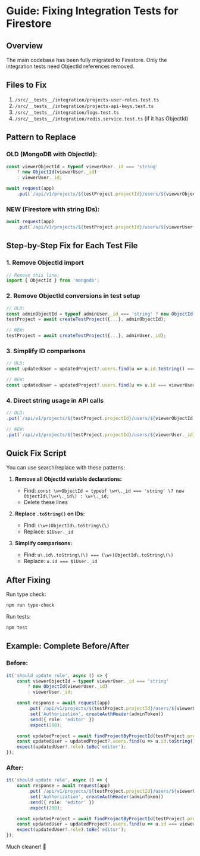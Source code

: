 # Guide: Fixing Integration Tests for Firestore

## Overview
The main codebase has been fully migrated to Firestore. Only the integration tests need ObjectId references removed.

## Files to Fix
1. `/src/__tests__/integration/projects-user-roles.test.ts`
2. `/src/__tests__/integration/projects-api-keys.test.ts`  
3. `/src/__tests__/integration/logs.test.ts`
4. `/src/__tests__/integration/redis.service.test.ts` (if it has ObjectId)

## Pattern to Replace

### OLD (MongoDB with ObjectId):
```typescript
const viewerObjectId = typeof viewerUser._id === 'string' 
    ? new ObjectId(viewerUser._id) 
    : viewerUser._id;

await request(app)
    .put(`/api/v1/projects/${testProject.projectId}/users/${viewerObjectId.toString()}/role`)
```

### NEW (Firestore with string IDs):
```typescript
await request(app)
    .put(`/api/v1/projects/${testProject.projectId}/users/${viewerUser._id}/role`)
```

## Step-by-Step Fix for Each Test File

### 1. Remove ObjectId import
```typescript
// Remove this line:
import { ObjectId } from 'mongodb';
```

### 2. Remove ObjectId conversions in test setup
```typescript
// OLD:
const adminObjectId = typeof adminUser._id === 'string' ? new ObjectId(adminUser._id) : adminUser._id;
testProject = await createTestProject({...}, adminObjectId);

// NEW:
testProject = await createTestProject({...}, adminUser._id);
```

### 3. Simplify ID comparisons
```typescript
// OLD:
const updatedUser = updatedProject?.users.find(u => u.id.toString() === viewerObjectId.toString());

// NEW:
const updatedUser = updatedProject?.users.find(u => u.id === viewerUser._id);
```

### 4. Direct string usage in API calls
```typescript
// OLD:
.put(`/api/v1/projects/${testProject.projectId}/users/${viewerObjectId.toString()}/role`)

// NEW:
.put(`/api/v1/projects/${testProject.projectId}/users/${viewerUser._id}/role`)
```

## Quick Fix Script

You can use search/replace with these patterns:

1. **Remove all ObjectId variable declarations:**
   - Find: `const \w+ObjectId = typeof \w+\._id === 'string' \? new ObjectId\(\w+\._id\) : \w+\._id;`
   - Delete these lines

2. **Replace `.toString()` on IDs:**
   - Find: `(\w+)ObjectId\.toString\(\)`
   - Replace: `$1User._id`

3. **Simplify comparisons:**
   - Find: `u\.id\.toString\(\) === (\w+)ObjectId\.toString\(\)`
   - Replace: `u.id === $1User._id`

## After Fixing

Run type check:
```bash
npm run type-check
```

Run tests:
```bash
npm test
```

## Example: Complete Before/After

### Before:
```typescript
it('should update role', async () => {
    const viewerObjectId = typeof viewerUser._id === 'string' 
        ? new ObjectId(viewerUser._id) 
        : viewerUser._id;

    const response = await request(app)
        .put(`/api/v1/projects/${testProject.projectId}/users/${viewerObjectId.toString()}/role`)
        .set('Authorization', createAuthHeader(adminToken))
        .send({ role: 'editor' })
        .expect(200);

    const updatedProject = await findProjectByProjectId(testProject.projectId);
    const updatedUser = updatedProject?.users.find(u => u.id.toString() === viewerObjectId.toString());
    expect(updatedUser?.role).toBe('editor');
});
```

### After:
```typescript
it('should update role', async () => {
    const response = await request(app)
        .put(`/api/v1/projects/${testProject.projectId}/users/${viewerUser._id}/role`)
        .set('Authorization', createAuthHeader(adminToken))
        .send({ role: 'editor' })
        .expect(200);

    const updatedProject = await findProjectByProjectId(testProject.projectId);
    const updatedUser = updatedProject?.users.find(u => u.id === viewerUser._id);
    expect(updatedUser?.role).toBe('editor');
});
```

Much cleaner! 🎉


